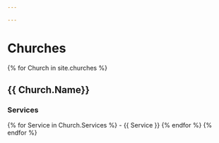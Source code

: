 ```yaml
---

---
```

# Churches
{% for Church in site.churches %}
  ## {{ Church.Name}}
  ### Services
  {% for Service in Church.Services %}
    - {{ Service }}
  {% endfor %}
{% endfor %}
